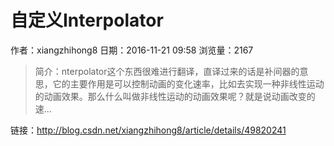 # 自定义Interpolator
作者：xiangzhihong8
日期：2016-11-21 09:58
浏览量：2167
> 简介：nterpolator这个东西很难进行翻译，直译过来的话是补间器的意思，它的主要作用是可以控制动画的变化速率，比如去实现一种非线性运动的动画效果。那么什么叫做非线性运动的动画效果呢？就是说动画改变的速...

 链接：http://blog.csdn.net/xiangzhihong8/article/details/49820241
